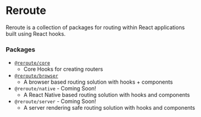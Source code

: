 # Reroute

Reroute is a collection of packages for routing within React applications built using React hooks.

### Packages

- [`@reroute/core`](https://github.com/hamlim/reroute/tree/main/core#reroute-core)
  - Core Hooks for creating routers
- [`@reroute/browser`](https://github.com/hamlim/reroute/tree/main/browser#reroute-browser)
  - A browser based routing solution with hooks + components
- `@reroute/native` - Coming Soon!
  - A React Native based routing solution with hooks and components
- `@reroute/server` - Coming Soon!
  - A server rendering safe routing solution with hooks and components
